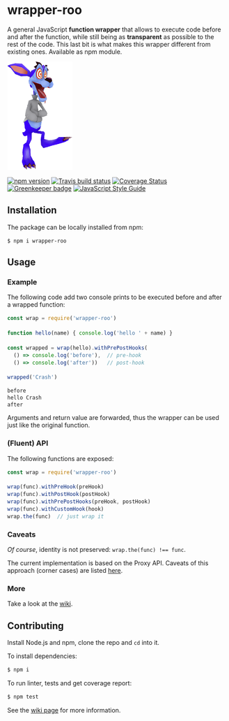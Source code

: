 # wrapper-roo
A general JavaScript **function wrapper** that allows to execute code before and after the function, while still being as **transparent** as possible to the rest of the code. This last bit is what makes this wrapper different from existing ones.
Available as npm module.

![Ripper Roo](ripper-roo.png)

[![npm version](https://badge.fury.io/js/wrapper-roo.svg)](https://badge.fury.io/js/wrapper-roo)
[![Travis build status](https://api.travis-ci.org/LucaFranceschini/wrapper-roo.svg?branch=master)](https://travis-ci.org/LucaFranceschini/wrapper-roo)
[![Coverage Status](https://coveralls.io/repos/github/LucaFranceschini/wrapper-roo/badge.svg?branch=master)](https://coveralls.io/github/LucaFranceschini/wrapper-roo?branch=master)
[![Greenkeeper badge](https://badges.greenkeeper.io/LucaFranceschini/wrapper-roo.svg)](https://greenkeeper.io/)
[![JavaScript Style Guide](https://img.shields.io/badge/code_style-standard-brightgreen.svg)](https://standardjs.com)

## Installation
The package can be locally installed from npm:

    $ npm i wrapper-roo

## Usage
### Example
The following code add two console prints to be executed before and after a wrapped function:
```js
const wrap = require('wrapper-roo')

function hello(name) { console.log('hello ' + name) }

const wrapped = wrap(hello).withPrePostHooks(
  () => console.log('before'),  // pre-hook
  () => console.log('after'))   // post-hook

wrapped('Crash')
```
```
before
hello Crash
after
```
Arguments and return value are forwarded, thus the wrapper can be used just like the original function.

### (Fluent) API
The following functions are exposed:
```js
const wrap = require('wrapper-roo')

wrap(func).withPreHook(preHook)
wrap(func).withPostHook(postHook)
wrap(func).withPrePostHooks(preHook, postHook)
wrap(func).withCustomHook(hook)
wrap.the(func)  // just wrap it
```

### Caveats
*Of course*, identity is not preserved: `wrap.the(func) !== func`.

The current implementation is based on the Proxy API.
Caveats of this approach (corner cases) are listed [here](https://github.com/LucaFranceschini/wrapper-roo/issues?q=is%3Aopen+is%3Aissue+label%3Aproxies).

### More
Take a look at the [wiki](https://github.com/LucaFranceschini/wrapper-roo/wiki).

## Contributing
Install Node.js and npm, clone the repo and `cd` into it.

To install dependencies:
```sh
$ npm i
```

To run linter, tests and get coverage report:
```sh
$ npm test
```

See the [wiki page](https://github.com/LucaFranceschini/wrapper-roo/wiki/Contributing) for more information.
